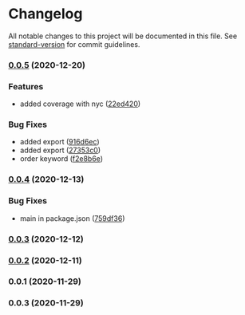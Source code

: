 # Changelog

All notable changes to this project will be documented in this file. See [standard-version](https://github.com/conventional-changelog/standard-version) for commit guidelines.

### [0.0.5](https://github.com/jlguenego/asn.1/compare/v0.0.4...v0.0.5) (2020-12-20)


### Features

* added coverage with nyc ([22ed420](https://github.com/jlguenego/asn.1/commit/22ed42059067b4b2edda911b348b145393fc3140))


### Bug Fixes

* added export ([916d6ec](https://github.com/jlguenego/asn.1/commit/916d6ec476bece14af4403048ac21b4ed11e73a4))
* added export ([27353c0](https://github.com/jlguenego/asn.1/commit/27353c05d69e31a4e70b03e069fac0030bf1d148))
* order keyword ([f2e8b6e](https://github.com/jlguenego/asn.1/commit/f2e8b6e6cada58d51a882fad4e5d5b3cfb7d7b60))

### [0.0.4](https://github.com/jlguenego/asn.1/compare/v0.0.3...v0.0.4) (2020-12-13)


### Bug Fixes

* main in package.json ([759df36](https://github.com/jlguenego/asn.1/commit/759df369fd286a5e138771f8e40cc19763b2d14d))

### [0.0.3](https://github.com/jlguenego/asn.1/compare/v0.0.2...v0.0.3) (2020-12-12)

### [0.0.2](https://github.com/jlguenego/asn.1/compare/v0.0.1...v0.0.2) (2020-12-11)

### 0.0.1 (2020-11-29)

### 0.0.3 (2020-11-29)
